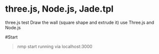 # three.js, Node.js, Jade.tpl
three.js test
Draw the wall (square shape and extrude it) use Three.js and Node.js

#Start
> nmp start 
running via localhost:3000


